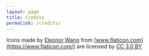 ```yaml
---
layout: page
title: Credits
permalink: /credits/
---
```


Icons made by [Eleonor Wang](https://www.flaticon.com/authors/eleonor-wang) from [www.flaticon.com](https://www.flaticon.com/) are licensed by [CC 3.0 BY](http://creativecommons.org/licenses/by/3.0/)
